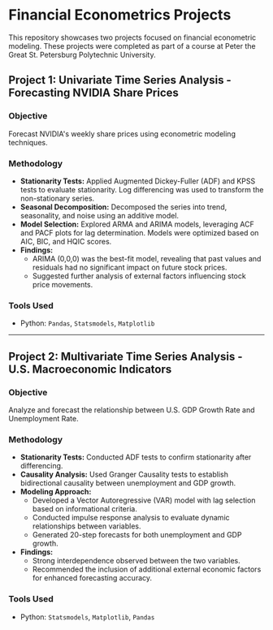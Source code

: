 # Financial Econometrics Projects

This repository showcases two projects focused on financial econometric modeling. These projects were completed as part of a course at Peter the Great St. Petersburg Polytechnic University.

## Project 1: Univariate Time Series Analysis - Forecasting NVIDIA Share Prices

### Objective
Forecast NVIDIA's weekly share prices using econometric modeling techniques.

### Methodology
- **Stationarity Tests:** Applied Augmented Dickey-Fuller (ADF) and KPSS tests to evaluate stationarity. Log differencing was used to transform the non-stationary series.
- **Seasonal Decomposition:** Decomposed the series into trend, seasonality, and noise using an additive model.
- **Model Selection:** Explored ARMA and ARIMA models, leveraging ACF and PACF plots for lag determination. Models were optimized based on AIC, BIC, and HQIC scores.
- **Findings:**
  - ARIMA (0,0,0) was the best-fit model, revealing that past values and residuals had no significant impact on future stock prices.
  - Suggested further analysis of external factors influencing stock price movements.

### Tools Used
- Python: `Pandas`, `Statsmodels`, `Matplotlib`

---

## Project 2: Multivariate Time Series Analysis - U.S. Macroeconomic Indicators

### Objective
Analyze and forecast the relationship between U.S. GDP Growth Rate and Unemployment Rate.

### Methodology
- **Stationarity Tests:** Conducted ADF tests to confirm stationarity after differencing.
- **Causality Analysis:** Used Granger Causality tests to establish bidirectional causality between unemployment and GDP growth.
- **Modeling Approach:**
  - Developed a Vector Autoregressive (VAR) model with lag selection based on informational criteria.
  - Conducted impulse response analysis to evaluate dynamic relationships between variables.
  - Generated 20-step forecasts for both unemployment and GDP growth.
- **Findings:**
  - Strong interdependence observed between the two variables.
  - Recommended the inclusion of additional external economic factors for enhanced forecasting accuracy.

### Tools Used
- Python: `Statsmodels`, `Matplotlib`, `Pandas`
